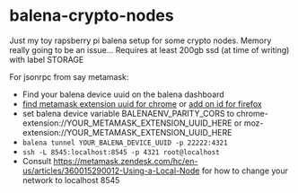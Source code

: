 # balena-crypto-nodes

Just my toy rapsberry pi balena setup for some crypto nodes. Memory really going to be an issue... Requires at least 200gb ssd (at time of writing) with label STORAGE

For jsonrpc from say metamask:
* Find your balena device uuid on the balena dashboard
* [find metamask extension uuid for chrome](https://www.bleepingcomputer.com/tutorials/how-to-find-id-for-chrome-extension/) or [add on id for firefox](https://stackoverflow.com/questions/48056506/get-add-on-id-of-extensions-in-firefox)
* set balena device variable BALENAENV_PARITY_CORS to chrome-extension://YOUR_METAMASK_EXTENSION_UUID_HERE or moz-extension://YOUR_METAMASK_EXTENSION_UUID_HERE
* `balena tunnel YOUR_BALENA_DEVICE_UUID -p 22222:4321`
* `ssh -L 8545:localhost:8545 -p 4321 root@localhost`
* Consult https://metamask.zendesk.com/hc/en-us/articles/360015290012-Using-a-Local-Node for how to change your network to localhost 8545
